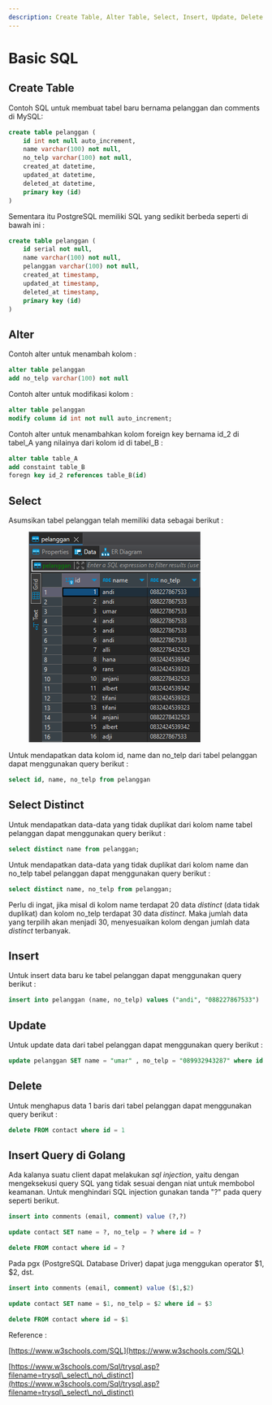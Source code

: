 ```yaml
---
description: Create Table, Alter Table, Select, Insert, Update, Delete dan SQL Injection
---
```


# Basic SQL

## Create Table

Contoh SQL untuk membuat tabel baru bernama pelanggan dan comments di MySQL:

```sql
create table pelanggan (
	id int not null auto_increment,
	name varchar(100) not null,
	no_telp varchar(100) not null,
	created_at datetime,
	updated_at datetime,
	deleted_at datetime,
	primary key (id)
)
```

Sementara itu PostgreSQL memiliki SQL yang sedikit berbeda seperti di bawah ini :

```sql
create table pelanggan (
	id serial not null,
	name varchar(100) not null,
	pelanggan varchar(100) not null,
	created_at timestamp,
	updated_at timestamp,
	deleted_at timestamp,
	primary key (id)
)
```

## Alter

Contoh alter untuk menambah kolom :

```sql
alter table pelanggan 
add no_telp varchar(100) not null
```

Contoh alter untuk modifikasi kolom :

```sql
alter table pelanggan 
modify column id int not null auto_increment;
```

Contoh alter untuk menambahkan kolom foreign key bernama id\_2 di tabel\_A yang nilainya dari kolom id di tabel\_B :

```sql
alter table table_A
add constaint table_B
foregn key id_2 references table_B(id)
```

## Select

Asumsikan tabel pelanggan telah memiliki data sebagai berikut :

<figure><img src=".gitbook/assets/table.png" alt=""><figcaption></figcaption></figure>

Untuk mendapatkan data kolom id, name dan no\_telp dari tabel pelanggan dapat menggunakan query berikut :

```sql
select id, name, no_telp from pelanggan
```

## Select Distinct

Untuk mendapatkan data-data yang tidak duplikat dari kolom name tabel pelanggan dapat menggunakan query berikut :

```sql
select distinct name from pelanggan;
```

Untuk mendapatkan data-data yang tidak duplikat dari kolom name dan no\_telp tabel pelanggan dapat menggunakan query berikut :

```sql
select distinct name, no_telp from pelanggan;
```

Perlu di ingat, jika misal di kolom name terdapat 20 data _distinct_ (data tidak duplikat) dan kolom no\_telp terdapat 30 data _distinct_. Maka jumlah data yang terpilih akan menjadi 30, menyesuaikan kolom dengan jumlah data _distinct_ terbanyak.&#x20;

## Insert

Untuk insert data baru ke tabel pelanggan dapat menggunakan query berikut :

```sql
insert into pelanggan (name, no_telp) values ("andi", "088227867533")
```

## Update

Untuk update data dari tabel pelanggan dapat menggunakan query berikut :

```sql
update pelanggan SET name = "umar" , no_telp = "089932943287" where id = 1
```

## Delete

Untuk menghapus data 1 baris dari tabel pelanggan dapat menggunakan query berikut :

```sql
delete FROM contact where id = 1
```

## Insert Query di Golang

Ada kalanya suatu client dapat melakukan _sql injection_, yaitu dengan mengeksekusi query SQL yang tidak sesuai dengan niat untuk membobol keamanan. Untuk menghindari SQL injection gunakan tanda "?" pada query seperti berikut.

```sql
insert into comments (email, comment) value (?,?)
```

```sql
update contact SET name = ?, no_telp = ? where id = ?
```

```sql
delete FROM contact where id = ?
```

Pada pgx (PostgreSQL Database Driver) dapat juga menggukan operator $1, $2, dst.

```sql
insert into comments (email, comment) value ($1,$2)
```

```sql
update contact SET name = $1, no_telp = $2 where id = $3
```

```sql
delete FROM contact where id = $1
```

Reference :

[https://www.w3schools.com/SQL](https://www.w3schools.com/SQL)

[https://www.w3schools.com/Sql/trysql.asp?filename=trysql\_select\_no\_distinct](https://www.w3schools.com/Sql/trysql.asp?filename=trysql\_select\_no\_distinct)
